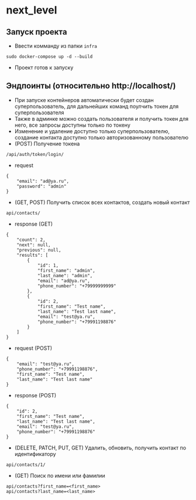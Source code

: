 # next_level
## Запуск проекта
- Ввести комманду из папки ```infra```
```
sudo docker-compose up -d --build
```
- Проект готов к запуску

## Эндпоинты (относительно http://localhost/)
- При запуске контейнеров автоматически будет создан суперпользователь, для дальнейших команд поулчить токен для суперпользователя
- Также в админке можно создать пользователя и получить токен для него, все запросы доступны только по токену
- Изменение и удаление доступно только суперпользователю, создание контакта доступно только авторизованному пользователю
- (POST) Получение токена
```
/api/auth/token/login/
```
- request
```
{
    "email": "ad@ya.ru",
    "password": "admin"
}
```
- (GET, POST) Получить список всех контактов, создать новый контакт
```
api/contacts/
```
- response (GET)
```
{
    "count": 2,
    "next": null,
    "previous": null,
    "results": [
        {
            "id": 1,
            "first_name": "admin",
            "last_name": "admin",
            "email": "ad@ya.ru",
            "phone_number": "+79999999999"
        },
        {
            "id": 2,
            "first_name": "Test name",
            "last_name": "Test last name",
            "email": "test@ya.ru",
            "phone_number": "+79991198876"
        }
    ]
}
```
- request (POST)
```
{
    "email": "test@ya.ru",
    "phone_number": "+79991198876",
    "first_name": "Test name",
    "last_name": "Test last name"
}
```
- response (POST)
```
{
    "id": 2,
    "first_name": "Test name",
    "last_name": "Test last name",
    "email": "test@ya.ru",
    "phone_number": "+79991198876"
}
```
- (DELETE, PATCH, PUT, GET) Удалить, обновить, получить контакт по идентификатору
```
api/contacts/1/
```
- (GET) Поиск по имени или фамилии
```
api/contacts?first_name=<first_name>
api/contacts?last_name=<last_name>
```
